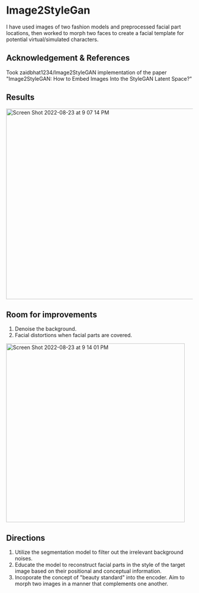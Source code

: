 # Image2StyleGan
I have used images of two fashion models and preprocessed facial part locations, then worked to morph two faces to create a 
facial template for potential virtual/simulated characters. 

## Acknowledgement & References 

Took zaidbhat1234/Image2StyleGAN implementation of the paper "Image2StyleGAN: How to Embed Images Into the StyleGAN Latent Space?"

## Results 

<img width="514" alt="Screen Shot 2022-08-23 at 9 07 14 PM" src="https://user-images.githubusercontent.com/53489568/186296017-314487d0-ac8c-4371-ae1e-c8fcdf6f0557.png">

## Room for improvements 

1. Denoise the background. 
2. Facial distortions when facial parts are covered. 

<img width="482" alt="Screen Shot 2022-08-23 at 9 14 01 PM" src="https://user-images.githubusercontent.com/53489568/186296024-68be1c33-0902-428b-b98c-4ecd328b1d64.png">

## Directions 

1. Utilize the segmentation model to filter out the irrelevant background noises. 
2. Educate the model to reconstruct facial parts in the style of the target image based on their positional and conceptual information.
3. Incoporate the concept of "beauty standard" into the encoder. Aim to morph two images in a manner that complements one another. 
